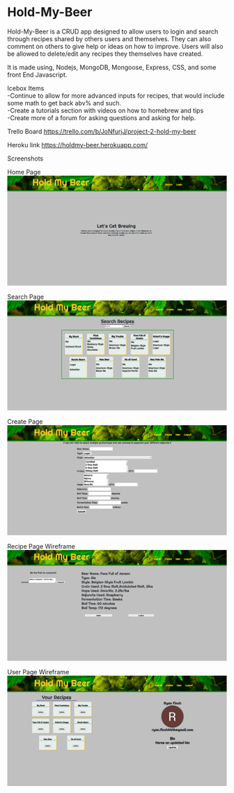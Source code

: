 # Hold-My-Beer


Hold-My-Beer is a CRUD app designed to allow users to login and search through recipes shared by others users and themselves. They can also comment on others to give help or ideas on how to improve. Users will also be allowed to delete/edit any recipes they themselves have created.

It is made using, Nodejs, MongoDB, Mongoose, Express, CSS, and some front End Javascript.


Icebox Items
<br>
-Continue to allow for more advanced inputs for recipes, that would include some math to get back abv% and such.
<br>
-Create a tutorials section with videos on how to homebrew and tips
<br>
-Create more of a forum for asking questions and asking for help.

Trello Board 
https://trello.com/b/JoNfurjJ/project-2-hold-my-beer

Heroku link
https://holdmy-beer.herokuapp.com/


Screenshots

Home Page
![home-page](./read-me-img/home-page.png)

Search Page
![search-page](./read-me-img/search.png)

Create Page
![create-page](./read-me-img/create-recipe.png)

Recipe Page Wireframe
![show-page](./read-me-img/show.png)

User Page Wireframe
![user-page](./read-me-img/user-page.png)






